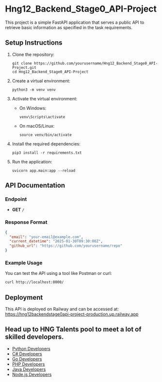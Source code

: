 # Hng12_Backend_Stage0_API-Project

This project is a simple FastAPI application that serves a public API to retrieve basic information as specified in the task requirements.

## Setup Instructions

1. Clone the repository:
   ```
   git clone https://github.com/yourusername/Hng12_Backend_Stage0_API-Project.git
   cd Hng12_Backend_Stage0_API-Project
   ```

2. Create a virtual environment:
   ```
   python3 -m venv venv
   ```

3. Activate the virtual environment:
   - On Windows:
     ```
     venv\Scripts\activate
     ```
   - On macOS/Linux:
     ```
     source venv/bin/activate
     ```

4. Install the required dependencies:
   ```
   pip3 install -r requirements.txt
   ```

5. Run the application:
   ```
   uvicorn app.main:app --reload
   ```

## API Documentation

### Endpoint

- **GET** `/`

### Response Format

```json
{
  "email": "your-email@example.com",
  "current_datetime": "2025-01-30T09:30:00Z",
  "github_url": "https://github.com/yourusername/repo"
}
```

### Example Usage

You can test the API using a tool like Postman or curl:

```bash
curl http://localhost:8000/
```

## Deployment

This API is deployed on Railway and can be accessed at:
https://hng12backendstage0api-project-production.up.railway.app

## Head up to HNG Talents pool to meet a lot of skilled developers.

- [Python Developers](https://hng.tech/hire/python-developers)
- [C# Developers](https://hng.tech/hire/csharp-developers)
- [Go Developers](https://hng.tech/hire/golang-developers)
- [PHP Developers](https://hng.tech/hire/php-developers)
- [Java Developers](https://hng.tech/hire/java-developers)
- [Node.js Developers](https://hng.tech/hire/nodejs-developers)